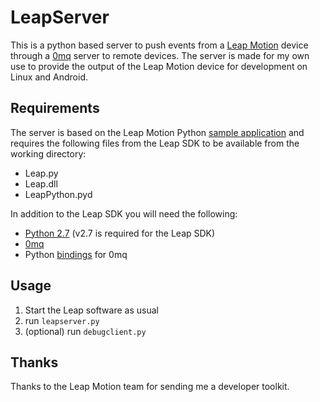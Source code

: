 # LeapServer

This is a python based server to push events from a [Leap Motion](https://www.leapmotion.com) device through a [0mq](http://www.zeromq.org) server to remote devices.
The server is made for my own use to provide the output of the Leap Motion device for development on Linux and Android.

## Requirements

The server is based on the Leap Motion Python [sample application](https://developer.leapmotion.com/documentation/guide/Sample_Python_Tutorial#running-the-sample) and requires the following files from the Leap SDK to be available from the working directory:

 - Leap.py
 - Leap.dll
 - LeapPython.pyd

In addition to the Leap SDK you will need the following:

 - [Python 2.7](http://www.python.org/download/releases/2.7) (v2.7 is required for the Leap SDK)
 - [0mq](http://www.zeromq.org)
 - Python [bindings](http://www.zeromq.org/bindings:python) for 0mq

## Usage

1. Start the Leap software as usual
2. run `leapserver.py`
3. (optional) run `debugclient.py`

## Thanks

Thanks to the Leap Motion team for sending me a developer toolkit.
